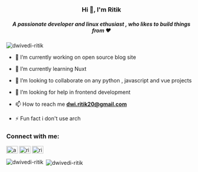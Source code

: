 <h3 align="center">Hi 👋, I'm Ritik</h3>
<h5 align="center">A passionate developer and linux ethusiast , who likes to build things from ❤</h5>

<p align="left"> <img src="https://komarev.com/ghpvc/?username=dwivedi-ritik&label=Profile%20views&color=0e75b6&style=flat" alt="dwivedi-ritik" /> </p>

- 🔭 I’m currently working on open source blog site 

- 🌱 I’m currently learning Nuxt

- 👯 I’m looking to collaborate on any python , javascript and vue projects

- 🤝 I’m looking for help in frontend development 

- 📫 How to reach me **dwi.ritik20@gmail.com**

- ⚡ Fun fact i don't use arch 

<h3 align="left">Connect with me:</h3>
<p align="left">
<a href="https://twitter.com/ahm_ritik" target="blank"><img align="center" src="https://cdn.jsdelivr.net/npm/simple-icons@v3/icons/twitter.svg" alt="ahm_ritik" height="20" width="30" /></a>
<a href="https://linkedin.com/in/ritik-dwivedi-7899581b2" target="blank"><img align="center" src="https://cdn.jsdelivr.net/npm/simple-icons@v3/icons/linkedin.svg" alt="ritik-dwivedi-7899581b2" height="20" width="30" /></a>
<a href="https://instagram.com/ritik_dwivedi12" target="blank"><img align="center" src="https://cdn.jsdelivr.net/npm/simple-icons@v3/icons/instagram.svg" alt="ritik_dwivedi12" height="20" width="30" /></a>
</p>


<p><img align="left" src="https://github-readme-stats.vercel.app/api/top-langs?username=dwivedi-ritik&theme=tokyonight&show_icons=true&locale=en&layout=compact" alt="dwivedi-ritik" /></p>

<p>&nbsp;<img align="center" src="https://github-readme-stats.vercel.app/api?username=dwivedi-ritik&theme=tokyonight&show_icons=true&locale=en" alt="dwivedi-ritik" /></p>
